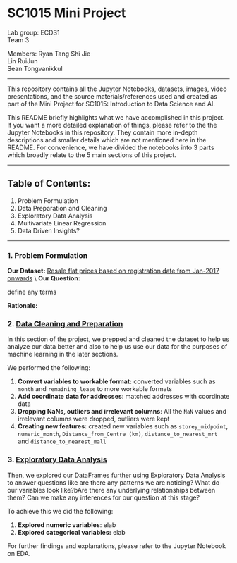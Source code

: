 # SC1015 Mini Project
Lab group: ECDS1\
Team 3

Members:
Ryan Tang Shi Jie\
Lin RuiJun\
Sean Tongvanikkul

---
This repository contains all the Jupyter Notebooks, datasets, images, video presentations, and the source materials/references used and created as part of the Mini Project for SC1015: Introduction to Data Science and AI.

This README briefly highlights what we have accomplished in this project. If you want a more detailed explanation of things, please refer to the the Jupyter Notebooks in this repository. They contain more in-depth descriptions and smaller details which are not mentioned here in the README. For convenience, we have divided the notebooks into 3 parts which broadly relate to the 5 main sections of this project.

---
## Table of Contents:
1. Problem Formulation
2. Data Preparation and Cleaning
3. Exploratory Data Analysis
4. Multivariate Linear Regression
5. Data Driven Insights?

---
### 1. Problem Formulation

**Our Dataset:** [Resale flat prices based on registration date from Jan-2017 onwards](https://www.kaggle.com/aitzaz/stack-overflow-developer-survey-2020](https://beta.data.gov.sg/collections/189/datasets/d_8b84c4ee58e3cfc0ece0d773c8ca6abc/view)) \
**Our Question:** 

define any terms

**Rationale:**  

### 2. [Data Cleaning and Preparation](https://github.com/Stongvan/SC1015-ECDS1Team3/blob/524d312b345effc458397f36ce432c30712e7519/1.%20Data%20cleaning%20and%20preparation.ipynb)
In this section of the project, we prepped and cleaned the dataset to help us analyze our data better and also to help us use our data for the purposes of machine learning in the later sections. 

We performed the following:
1. **Convert variables to workable format:** converted variables such as `month` and `remaining_lease` to more workable formats
2. **Add coordinate data for addresses**: matched addresses with coordinate data
3. **Dropping NaNs, outliers and irrelevant columns**: All the `NaN` values and irrelevant columns were dropped, outliers were kept
4. **Creating new features:** created new variables such as `storey_midpoint`, `numeric_month`, `Distance_from_Centre (km)`, `distance_to_nearest_mrt` and `distance_to_nearest_mall`

### 3. [Exploratory Data Analysis](https://github.com/Stongvan/SC1015-ECDS1Team3/blob/46e4df2d399b31e9f18cf1f2fe80a6731e36f2db/2.%20Exploratory%20data%20analysis.ipynb)
Then, we explored our DataFrames further using Exploratory Data Analysis to answer questions like are there any patterns we are noticing? What do our variables look like?bAre there any underlying relationships between them? Can we make any inferences for our question at this stage? 

To achieve this we did the following:
1. **Explored numeric variables**: elab
2. **Explored categorical variables:** elab

For further findings and explanations, please refer to the Jupyter Notebook on EDA.
